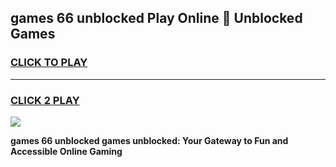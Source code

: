 
## games 66 unblocked Play Online 👋 Unblocked Games
<h3>
<a href="https://premium.freeplayer.one?title=games_66_unblocked&ref=19F">CLICK TO PLAY</a></h3>
<hr>

<h3>
<a href="https://premium.freeplayer.one?title=games_66_unblocked&ref=19F">CLICK 2 PLAY</a>
  
</h3>

<a href="https://premium.freeplayer.one?title=games_66_unblocked&ref=19F"><img src="https://clearcache.store/games.png"></a>


**games 66 unblocked games unblocked: Your Gateway to Fun and Accessible Online Gaming**
